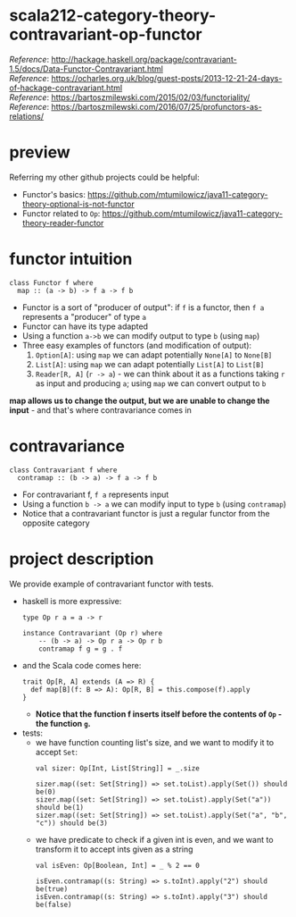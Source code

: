# scala212-category-theory-contravariant-op-functor
_Reference_: http://hackage.haskell.org/package/contravariant-1.5/docs/Data-Functor-Contravariant.html  
_Reference_: https://ocharles.org.uk/blog/guest-posts/2013-12-21-24-days-of-hackage-contravariant.html  
_Reference_: https://bartoszmilewski.com/2015/02/03/functoriality/  
_Reference_: https://bartoszmilewski.com/2016/07/25/profunctors-as-relations/

# preview
Referring my other github projects could be helpful:
* Functor's basics: https://github.com/mtumilowicz/java11-category-theory-optional-is-not-functor
* Functor related to `Op`: https://github.com/mtumilowicz/java11-category-theory-reader-functor

# functor intuition
```
class Functor f where
  map :: (a -> b) -> f a -> f b
```

* Functor is a sort of "producer of output": if `f` is a functor, then `f a` represents a 
"producer" of type `a`
* Functor can have its type adapted
* Using a function `a->b` we can modify output to type `b` 
(using `map`)
* Three easy examples of functors (and modification of output):
    1. `Option[A]`: using `map` we can adapt potentially `None[A]`
    to `None[B]`
    1. `List[A]`: using `map` we can adapt potentially `List[A]`
    to `List[B]`
    1. `Reader[R, A]` (`r -> a`) - we can think about it as a
    functions taking `r` as input and producing `a`; using `map`
    we can convert output to `b`
    
**map allows us to change the output, but we are unable to change
the input** - and that's where contravariance comes in

# contravariance
```
class Contravariant f where
  contramap :: (b -> a) -> f a -> f b
```

* For contravariant f, `f a` represents input
* Using a function `b -> a` we can modify input to type `b` 
(using `contramap`)
* Notice that a contravariant functor is just a regular 
functor from the opposite category

# project description
We provide example of contravariant functor with tests.
* haskell is more expressive:
    ```
    type Op r a = a -> r
    
    instance Contravariant (Op r) where
        -- (b -> a) -> Op r a -> Op r b
        contramap f g = g . f
    ```
* and the Scala code comes here:
    ```
    trait Op[R, A] extends (A => R) {
      def map[B](f: B => A): Op[R, B] = this.compose(f).apply
    }
    ```
    * **Notice that the function f inserts itself before 
    the contents of `Op` - the function `g`.**
* tests:
    * we have function counting list's size, and we want to modify 
    it to accept `Set`:
        ```
        val sizer: Op[Int, List[String]] = _.size
        
        sizer.map((set: Set[String]) => set.toList).apply(Set()) should be(0)
        sizer.map((set: Set[String]) => set.toList).apply(Set("a")) should be(1)
        sizer.map((set: Set[String]) => set.toList).apply(Set("a", "b", "c")) should be(3)
        ```
    * we have predicate to check if a given int is even, and
    we want to transform it to accept ints given as a string
        ```
        val isEven: Op[Boolean, Int] = _ % 2 == 0
        
        isEven.contramap((s: String) => s.toInt).apply("2") should be(true)
        isEven.contramap((s: String) => s.toInt).apply("3") should be(false)
        ```